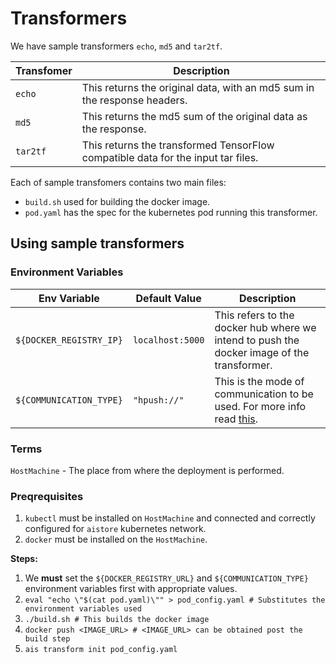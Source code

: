 # Transformers

We have sample transformers `echo`, `md5` and `tar2tf`.

| Transfomer | Description |
| ------ | ------ |
| `echo` | This returns the original data, with an md5 sum in the response headers. |
| `md5` | This returns the md5 sum of the original data as the response. |
| `tar2tf` | This returns the transformed TensorFlow compatible data for the input tar files. |

Each of sample transfomers contains two main files:
- `build.sh` used for building the docker image.
- `pod.yaml` has the spec for the kubernetes pod running this transformer.

## Using sample transformers

### Environment Variables

| Env Variable | Default Value | Description |
| ------ | ------ | ------ |
| `${DOCKER_REGISTRY_IP}` | `localhost:5000` | This refers to the docker hub where we intend to push the docker image of the transformer. |
| `${COMMUNICATION_TYPE}` | `"hpush://"` |This is the mode of communication to be used. For more info read [this](https://github.com/NVIDIA/aistore/blob/master/docs/transformations.md#overview).|


### Terms

`HostMachine` - The place from where the deployment is performed.

### Preqrequisites


1. `kubectl` must be installed on `HostMachine` and connected and correctly configured for `aistore` kubernetes network.
2. `docker` must be installed on the `HostMachine`.

**Steps:**

1. We **must** set the `${DOCKER_REGISTRY_URL}` and `${COMMUNICATION_TYPE}` environment variables first with appropriate values.
2. `eval "echo \"$(cat pod.yaml)\"" > pod_config.yaml # Substitutes the environment variables used`
3. `./build.sh # This builds the docker image`
4. `docker push <IMAGE_URL> # <IMAGE_URL> can be obtained post the build step`
5. `ais transform init pod_config.yaml`

